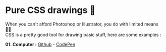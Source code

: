 # Pure CSS drawings 🎨

When you can't afford Photoshop or Illustrator, you do with limited means 🤷‍♀️ <br />
CSS is a pretty good tool for drawing basic stuff, here are some examples : 

**01. Computer :** [Github](https://github.com/Ceezik/pure-css-drawings/tree/master/01.%20Computer) - [CodePen](https://codepen.io/Ceezik/pen/xNjaKy)
